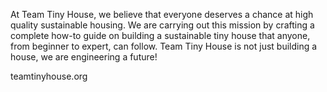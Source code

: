 At Team Tiny House, we believe that everyone deserves a chance at high quality sustainable housing. We are carrying out this mission by crafting a complete how-to guide on building a sustainable tiny house that anyone, from beginner to expert, can follow. Team Tiny House is not just building a house, we are engineering a future!

teamtinyhouse.org
